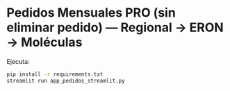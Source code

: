 # Pedidos Mensuales PRO (sin eliminar pedido) — Regional → ERON → Moléculas
Ejecuta:
```bash
pip install -r requirements.txt
streamlit run app_pedidos_streamlit.py
```